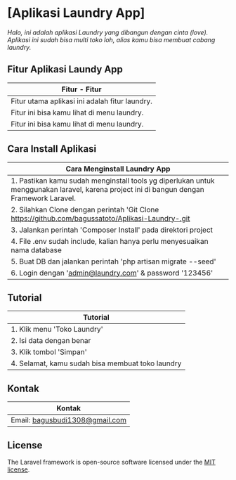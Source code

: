 # [Aplikasi Laundry App]
*Halo, ini adalah aplikasi Laundry yang dibangun dengan cinta (love). Aplikasi ini sudah bisa multi toko loh, alias kamu bisa membuat cabang laundry.*


## Fitur Aplikasi Laundy App

|   **Fitur - Fitur**                              |
|--------------------------------------------------|
|   Fitur utama aplikasi ini adalah fitur laundry. |
|   Fitur ini bisa kamu lihat di menu laundry.     |
|   Fitur ini bisa kamu lihat di menu laundry.     |

## Cara Install Aplikasi

|   **Cara Menginstall Laundry App**                        |
|--------------------------------------------------------|
|   1. Pastikan kamu sudah menginstall tools yg diperlukan untuk menggunakan laravel, karena project ini di bangun dengan Framework Laravel.|
|   2. Silahkan Clone dengan perintah 'Git Clone https://github.com/bagussatoto/Aplikasi-Laundry-.git |
|   3. Jalankan perintah 'Composer Install' pada direktori project  |
|   4. File .env sudah include, kalian hanya perlu menyesuaikan nama database   |
|   5. Buat DB dan jalankan perintah 'php artisan migrate --seed'|
|   6. Login dengan 'admin@laundry.com' & password '123456' |

## Tutorial

|   **Tutorial**              |
|-----------------------------|
|   1. Klik menu 'Toko Laundry' |
|   2. Isi data dengan benar    |
|   3. Klik tombol 'Simpan' |
|   4. Selamat, kamu sudah bisa membuat toko laundry    |

## Kontak
|   **Kontak**  |
|------------------------|
|   Email: bagusbudi1308@gmail.com  |



## License

The Laravel framework is open-source software licensed under the [MIT license](https://opensource.org/licenses/MIT).
